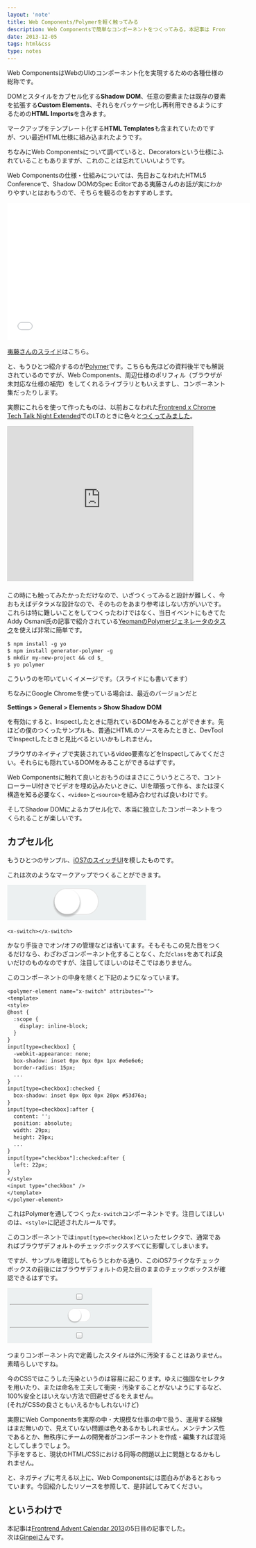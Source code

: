 ```yaml
---
layout: 'note'
title: Web Components/Polymerを軽く触ってみる
description: Web Componentsで簡単なコンポーネントをつくってみる。本記事は Frontrend Advent Calendar 2013 の記事です。
date: 2013-12-05
tags: html&css
type: notes
---
```


Web ComponentsはWebのUIのコンポーネント化を実現するための各種仕様の総称です。

DOMとスタイルをカプセル化する**Shadow DOM**、任意の要素または既存の要素を拡張する**Custom Elements**、それらをパッケージ化し再利用できるようにするための**HTML Imports**を含みます。

マークアップをテンプレート化する**HTML Templates**も含まれていたのですが、つい最近HTML仕様に組み込まれたようです。

ちなみにWeb Componentsについて調べていると、Decoratorsという仕様にふれていることもありますが、これのことは忘れていいいようです。

Web Componentsの仕様・仕組みについては、先日おこなわれたHTML5 Conferenceで、Shadow DOMのSpec Editorである夷藤さんのお話が実にわかりやすいとはおもうので、そちらを観るのをおすすめします。

<iframe width="560" height="315" src="//www.youtube.com/embed/wvggCAG5ttw" frameborder="0" allowfullscreen class="u-center embed"></iframe>

[夷藤さんのスライド](http://hayatoito.github.io/webcomponents-slides/#1)はこちら。

と、もうひとつ紹介するのが[Polymer](http://www.polymer-project.org/)です。こちらも先ほどの資料後半でも解説されているのですが、Web Components、周辺仕様のポリフィル（ブラウザが未対応な仕様の補完）をしてくれるライブラリともいえますし、コンポーネント集だったりします。

実際にこれらを使って作ったものは、以前おこなわれた[Frontrend x Chrome	 Tech Talk Night Extended](http://frontrend.github.io/blog/frontrend-x-chrome-tech-talk-night-extended/)でのLTのときに色々と[つくってみました](http://hiloki.github.io/demo/frontrend_chrome/app/)。

<iframe src="http://www.slideshare.net/slideshow/embed_code/27734708?rel=0" width="427" height="356" frameborder="0" marginwidth="0" marginheight="0" scrolling="no" style="border:1px solid #CCC;border-width:1px 1px 0;margin-bottom:5px" allowfullscreen class="u-center embed"> </iframe>

この時にも触ってみたかっただけなので、いざつくってみると設計が難しく、今おもえばデタラメな設計なので、そのものをあまり参考はしない方がいいです。これらは特に難しいことをしてつくったわけではなく、当日イベントにもきてたAddy Osmani氏の記事で紹介されている[YeomanのPolymerジェネレータのタスク](http://www.html5rocks.com/en/tutorials/webcomponents/yeoman/?redirect_from_locale=ja)を使えば非常に簡単です。

```
$ npm install -g yo
$ npm install generator-polymer -g
$ mkdir my-new-project && cd $_
$ yo polymer
```

こういうのを叩いていくイメージです。（スライドにも書いてます）

ちなみにGoogle Chromeを使っている場合は、最近のバージョンだと

**Settings > General > Elements > Show Shadow DOM**

を有効にすると、Inspectしたときに隠れているDOMをみることができます。先ほどの僕のつくったサンプルも、普通にHTMLのソースをみたときと、DevToolでInspectしたときと見比べるといいかもしれません。

ブラウザのネイティブで実装されているvideo要素などをInspectしてみてください。それらにも隠れているDOMをみることができるはずです。

Web Componentsに触れて良いとおもうのはまさにこういうところで、コントローラーUI付きでビデオを埋め込みたいときに、UIを頑張って作る、または深く構造を知る必要なく、`<video>`と`<source>`を組み合わせれば良いわけです。

そしてShadow DOMによるカプセル化で、本当に独立したコンポーネントをつくられることが楽しいです。

## カプセル化

もうひとつのサンプル、[iOS7のスイッチUI](http://hiloki.github.io/demo/frontrend_chrome/app/switch.html)を模したものです。

これは次のようなマークアップでつくることができます。

![](/images/try-web-components-and-polymer/01.png)

```
<x-switch></x-switch>
```

かなり手抜きでオン/オフの管理などは省いてます。そもそもこの見た目をつくるだけなら、わざわざコンポーネント化することなく、ただ`class`をあてれば良いだけのものなのですが、注目してほしいのはそこではありません。

このコンポーネントの中身を除くと下記のようになっています。

```
<polymer-element name="x-switch" attributes="">
<template>
<style>
@host { 
  :scope {
    display: inline-block;
  }
}
input[type=checkbox] {
  -webkit-appearance: none;
  box-shadow: inset 0px 0px 0px 1px #e6e6e6;
  border-radius: 15px;
  ...
}
input[type=checkbox]:checked {
  box-shadow: inset 0px 0px 0px 20px #53d76a;
}
input[type=checkbox]:after {
  content: '';
  position: absolute;
  width: 29px;
  height: 29px;
  ...
}
input[type="checkbox"]:checked:after {
  left: 22px;
}
</style>
<input type="checkbox" />
</template>
</polymer-element>
```

これはPolymerを通してつくった`x-switch`コンポーネントです。注目してほしいのは、`<style>`に記述されたルールです。

このコンポーネントでは`input[type=checkbox]`といったセレクタで、通常であればブラウザデフォルトのチェックボックスすべてに影響してしまいます。

ですが、サンプルを確認してもらうとわかる通り、このiOS7ライクなチェックボックスの前後にはブラウザデフォルトの見た目のままのチェックボックスが確認できるはずです。

![](/images/try-web-components-and-polymer/02.png)

つまりコンポーネント内で定義したスタイルは外に汚染することはありません。素晴らしいですね。

今のCSSではこうした汚染というのは容易に起こります。ゆえに強固なセレクタを用いたり、または命名を工夫して衝突・汚染することがないようにするなど、100%安全とはいえない方法で回避せざるをえません。  
(それがCSSの良さともいえるかもしれないけど)

実際にWeb Componentsを実際の中・大規模な仕事の中で扱う、運用する経験はまだ無いので、見えていない問題は色々あるかもしれません。メンテナンス性であるとか、無秩序にチームの開発者がコンポーネントを作成・編集すれば混沌としてしまうでしょう。  
下手をすると、現状のHTML/CSSにおける同等の問題以上に問題となるかもしれません。

と、ネガティブに考える以上に、Web Componentsには面白みがあるとおもっています。今回紹介したリソースを参照して、是非試してみてください。

## というわけで

本記事は[Frontrend Advent Calendar 2013](http://www.adventar.org/calendars/62)の5日目の記事でした。  
次は[Ginpeiさん](http://ginpen.com/)です。